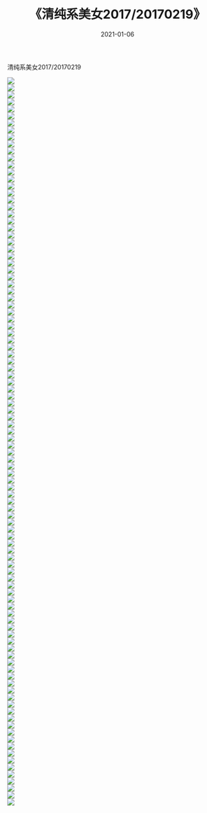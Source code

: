 ﻿---
layout: post
title:  《清纯系美女2017/20170219》
date:   2021-01-06
img: http://pic.660000.xyz/1:/清纯系美女/2017/20170219/000.jpg
categories: [美女, 清纯, 唯美]
---

清纯系美女2017/20170219

 ![](http://pic.660000.xyz/1:/清纯系美女/2017/20170219/001.png) <br>![](http://pic.660000.xyz/1:/清纯系美女/2017/20170219/002.png) <br>![](http://pic.660000.xyz/1:/清纯系美女/2017/20170219/003.png) <br>![](http://pic.660000.xyz/1:/清纯系美女/2017/20170219/004.png) <br>![](http://pic.660000.xyz/1:/清纯系美女/2017/20170219/005.png) <br>![](http://pic.660000.xyz/1:/清纯系美女/2017/20170219/006.png) <br>![](http://pic.660000.xyz/1:/清纯系美女/2017/20170219/007.png) <br>![](http://pic.660000.xyz/1:/清纯系美女/2017/20170219/008.png) <br>![](http://pic.660000.xyz/1:/清纯系美女/2017/20170219/009.png) <br>![](http://pic.660000.xyz/1:/清纯系美女/2017/20170219/010.png) <br>![](http://pic.660000.xyz/1:/清纯系美女/2017/20170219/011.png) <br>![](http://pic.660000.xyz/1:/清纯系美女/2017/20170219/012.png) <br>![](http://pic.660000.xyz/1:/清纯系美女/2017/20170219/013.png) <br>![](http://pic.660000.xyz/1:/清纯系美女/2017/20170219/014.png) <br>![](http://pic.660000.xyz/1:/清纯系美女/2017/20170219/015.png) <br>![](http://pic.660000.xyz/1:/清纯系美女/2017/20170219/016.png) <br>![](http://pic.660000.xyz/1:/清纯系美女/2017/20170219/017.png) <br>![](http://pic.660000.xyz/1:/清纯系美女/2017/20170219/018.png) <br>![](http://pic.660000.xyz/1:/清纯系美女/2017/20170219/019.png) <br>![](http://pic.660000.xyz/1:/清纯系美女/2017/20170219/020.png) <br>![](http://pic.660000.xyz/1:/清纯系美女/2017/20170219/021.png) <br>![](http://pic.660000.xyz/1:/清纯系美女/2017/20170219/022.png) <br>![](http://pic.660000.xyz/1:/清纯系美女/2017/20170219/023.png) <br>![](http://pic.660000.xyz/1:/清纯系美女/2017/20170219/024.png) <br>![](http://pic.660000.xyz/1:/清纯系美女/2017/20170219/025.png) <br>![](http://pic.660000.xyz/1:/清纯系美女/2017/20170219/026.png) <br>![](http://pic.660000.xyz/1:/清纯系美女/2017/20170219/027.png) <br>![](http://pic.660000.xyz/1:/清纯系美女/2017/20170219/028.png) <br>![](http://pic.660000.xyz/1:/清纯系美女/2017/20170219/029.png) <br>![](http://pic.660000.xyz/1:/清纯系美女/2017/20170219/030.png) <br>![](http://pic.660000.xyz/1:/清纯系美女/2017/20170219/031.png) <br>![](http://pic.660000.xyz/1:/清纯系美女/2017/20170219/032.png) <br>![](http://pic.660000.xyz/1:/清纯系美女/2017/20170219/033.png) <br>![](http://pic.660000.xyz/1:/清纯系美女/2017/20170219/034.png) <br>![](http://pic.660000.xyz/1:/清纯系美女/2017/20170219/035.png) <br>![](http://pic.660000.xyz/1:/清纯系美女/2017/20170219/036.png) <br>![](http://pic.660000.xyz/1:/清纯系美女/2017/20170219/037.png) <br>![](http://pic.660000.xyz/1:/清纯系美女/2017/20170219/038.png) <br>![](http://pic.660000.xyz/1:/清纯系美女/2017/20170219/039.png) <br>![](http://pic.660000.xyz/1:/清纯系美女/2017/20170219/040.png) <br>![](http://pic.660000.xyz/1:/清纯系美女/2017/20170219/041.png) <br>![](http://pic.660000.xyz/1:/清纯系美女/2017/20170219/042.png) <br>![](http://pic.660000.xyz/1:/清纯系美女/2017/20170219/043.png) <br>![](http://pic.660000.xyz/1:/清纯系美女/2017/20170219/044.png) <br>![](http://pic.660000.xyz/1:/清纯系美女/2017/20170219/045.png) <br>![](http://pic.660000.xyz/1:/清纯系美女/2017/20170219/046.png) <br>![](http://pic.660000.xyz/1:/清纯系美女/2017/20170219/047.png) <br>![](http://pic.660000.xyz/1:/清纯系美女/2017/20170219/048.png) <br>![](http://pic.660000.xyz/1:/清纯系美女/2017/20170219/049.png) <br>![](http://pic.660000.xyz/1:/清纯系美女/2017/20170219/050.png) <br>![](http://pic.660000.xyz/1:/清纯系美女/2017/20170219/051.png) <br>![](http://pic.660000.xyz/1:/清纯系美女/2017/20170219/052.png) <br>![](http://pic.660000.xyz/1:/清纯系美女/2017/20170219/053.png) <br>![](http://pic.660000.xyz/1:/清纯系美女/2017/20170219/054.png) <br>![](http://pic.660000.xyz/1:/清纯系美女/2017/20170219/055.png) <br>![](http://pic.660000.xyz/1:/清纯系美女/2017/20170219/056.png) <br>![](http://pic.660000.xyz/1:/清纯系美女/2017/20170219/057.png) <br>![](http://pic.660000.xyz/1:/清纯系美女/2017/20170219/058.png) <br>![](http://pic.660000.xyz/1:/清纯系美女/2017/20170219/059.png) <br>![](http://pic.660000.xyz/1:/清纯系美女/2017/20170219/060.png) <br>![](http://pic.660000.xyz/1:/清纯系美女/2017/20170219/061.png) <br>![](http://pic.660000.xyz/1:/清纯系美女/2017/20170219/062.png) <br>![](http://pic.660000.xyz/1:/清纯系美女/2017/20170219/063.png) <br>![](http://pic.660000.xyz/1:/清纯系美女/2017/20170219/064.png) <br>![](http://pic.660000.xyz/1:/清纯系美女/2017/20170219/065.png) <br>![](http://pic.660000.xyz/1:/清纯系美女/2017/20170219/066.png) <br>![](http://pic.660000.xyz/1:/清纯系美女/2017/20170219/067.png) <br>![](http://pic.660000.xyz/1:/清纯系美女/2017/20170219/068.png) <br>![](http://pic.660000.xyz/1:/清纯系美女/2017/20170219/069.png) <br>![](http://pic.660000.xyz/1:/清纯系美女/2017/20170219/070.png) <br>![](http://pic.660000.xyz/1:/清纯系美女/2017/20170219/071.png) <br>![](http://pic.660000.xyz/1:/清纯系美女/2017/20170219/072.png) <br>![](http://pic.660000.xyz/1:/清纯系美女/2017/20170219/073.png) <br>![](http://pic.660000.xyz/1:/清纯系美女/2017/20170219/074.png) <br>![](http://pic.660000.xyz/1:/清纯系美女/2017/20170219/075.png) <br>![](http://pic.660000.xyz/1:/清纯系美女/2017/20170219/076.png) <br>![](http://pic.660000.xyz/1:/清纯系美女/2017/20170219/077.png) <br>![](http://pic.660000.xyz/1:/清纯系美女/2017/20170219/078.png) <br>![](http://pic.660000.xyz/1:/清纯系美女/2017/20170219/079.png) <br>![](http://pic.660000.xyz/1:/清纯系美女/2017/20170219/080.png) <br>![](http://pic.660000.xyz/1:/清纯系美女/2017/20170219/081.png) <br>![](http://pic.660000.xyz/1:/清纯系美女/2017/20170219/082.png) <br>![](http://pic.660000.xyz/1:/清纯系美女/2017/20170219/083.png) <br>![](http://pic.660000.xyz/1:/清纯系美女/2017/20170219/084.png) <br>![](http://pic.660000.xyz/1:/清纯系美女/2017/20170219/085.png) <br>![](http://pic.660000.xyz/1:/清纯系美女/2017/20170219/086.png) <br>![](http://pic.660000.xyz/1:/清纯系美女/2017/20170219/087.png) <br>![](http://pic.660000.xyz/1:/清纯系美女/2017/20170219/088.png) <br>![](http://pic.660000.xyz/1:/清纯系美女/2017/20170219/089.png) <br>![](http://pic.660000.xyz/1:/清纯系美女/2017/20170219/090.png) <br>![](http://pic.660000.xyz/1:/清纯系美女/2017/20170219/091.png) <br>![](http://pic.660000.xyz/1:/清纯系美女/2017/20170219/092.png) <br>![](http://pic.660000.xyz/1:/清纯系美女/2017/20170219/093.png) <br>![](http://pic.660000.xyz/1:/清纯系美女/2017/20170219/094.png) <br>![](http://pic.660000.xyz/1:/清纯系美女/2017/20170219/095.png) <br>![](http://pic.660000.xyz/1:/清纯系美女/2017/20170219/096.png) <br>![](http://pic.660000.xyz/1:/清纯系美女/2017/20170219/097.png) <br>![](http://pic.660000.xyz/1:/清纯系美女/2017/20170219/098.png) <br>![](http://pic.660000.xyz/1:/清纯系美女/2017/20170219/099.png) <br>![](http://pic.660000.xyz/1:/清纯系美女/2017/20170219/100.png) <br>![](http://pic.660000.xyz/1:/清纯系美女/2017/20170219/101.png) <br>![](http://pic.660000.xyz/1:/清纯系美女/2017/20170219/102.png) <br>![](http://pic.660000.xyz/1:/清纯系美女/2017/20170219/103.png) <br>![](http://pic.660000.xyz/1:/清纯系美女/2017/20170219/104.png) <br>